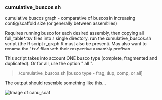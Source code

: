 ### cumulative_buscos.sh

cumulative buscos graph - comparative of buscos in increasing contig/scaffold size (or generally between assemblies)

Requires running busco for each desired assembly, then copying all full_table*.tsv files into a single directory.
run the cumulative_buscos.sh script (the R script r_graph.R must also be present). May also want to rename the '.tsv' 
files with their respective assembly prefixes.

This script takes into account ONE busco type (complete, fragmented and duplicated). Or for all, use the option " all ".

 >  ./cumulative_buscos.sh [busco type - frag, dup, comp, or all]

The output should resemble something like this...

![Image of canu_scaf](https://github.com/hlmwhite/PhD_scripts/blob/master/canu_scaf.png)
